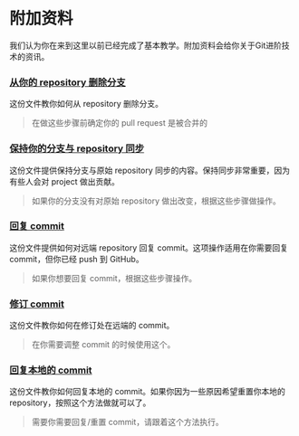 # 附加资料

我们认为你在来到这里以前已经完成了基本教学。附加资料会给你关于Git进阶技术的资讯。

### [从你的 repository 删除分支](../removing-branch-from-your-repository.md)
这份文件教你如何从 repository 删除分支。
> 在做这些步骤前确定你的 pull request 是被合并的

### [保持你的分支与 repository 同步](../keeping-your-fork-synced-with-this-repository.md)
这份文件提供保持分支与原始 repository 同步的内容。保持同步非常重要，因为有些人会对 project 做出贡献。
> 如果你的分支没有对原始 repository 做出改变，根据这些步骤做操作。

### [回复 commit](../reverting-a-commit.md)
这份文件提供如何对远端 repository 回复 commit。这项操作适用在你需要回复commit，但你已经 push 到 GitHub。
> 如果你想要回复 commit，根据这些步骤操作。

### [修订 commit](../amending-a-commit.md)
这份文件教你如何在修订处在远端的 commit。
> 在你需要调整 commit 的时候使用这个。

### [回复本地的 commit](../undoing-a-commit.md)
这份文件教你如何回复本地的 commit。如果你因为一些原因希望重置你本地的 repository，按照这个方法做就可以了。
> 需要你需要回复/重置 commit，请跟着这个方法执行。
